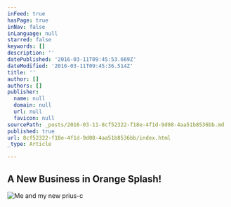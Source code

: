 ```yaml
---
inFeed: true
hasPage: true
inNav: false
inLanguage: null
starred: false
keywords: []
description: ''
datePublished: '2016-03-11T09:45:53.669Z'
dateModified: '2016-03-11T09:45:36.514Z'
title: ''
author: []
authors: []
publisher:
  name: null
  domain: null
  url: null
  favicon: null
sourcePath: _posts/2016-03-11-8cf52322-f18e-4f1d-9d08-4aa51b8536bb.md
published: true
url: 8cf52322-f18e-4f1d-9d08-4aa51b8536bb/index.html
_type: Article

---
```

## A New Business in Orange Splash!
![Me and my new prius-c](https://the-grid-user-content.s3-us-west-2.amazonaws.com/7c7d74f6-670a-4534-a371-efdf662f825f.jpg)